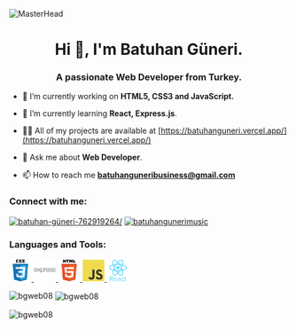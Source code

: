 ![MasterHead](https://miro.medium.com/v2/resize:fit:1200/1*2xsLeLNqKwIoGOQlw8O6Ug.png)<h1 align="center">
<h1 align="center">Hi 👋, I'm Batuhan Güneri.</h1>
<h3 align="center">A passionate Web Developer from Turkey.</h3>

- 🔭 I’m currently working on **HTML5, CSS3 and JavaScript.**

- 🌱 I’m currently learning **React, Express.js**.

- 👨‍💻 All of my projects are available at [https://batuhanguneri.vercel.app/](https://batuhanguneri.vercel.app/)

- 💬 Ask me about **Web Developer**.

- 📫 How to reach me **batuhanguneribusiness@gmail.com**

<h3 align="left">Connect with me:</h3>
<p align="left">
<a href="https://linkedin.com/in/batuhan-güneri-762919264/" target="blank"><img align="center" src="https://raw.githubusercontent.com/rahuldkjain/github-profile-readme-generator/master/src/images/icons/Social/linked-in-alt.svg" alt="batuhan-güneri-762919264/" height="30" width="40" /></a>
<a href="https://instagram.com/batuhangunerimusic" target="blank"><img align="center" src="https://raw.githubusercontent.com/rahuldkjain/github-profile-readme-generator/master/src/images/icons/Social/instagram.svg" alt="batuhangunerimusic" height="30" width="40" /></a>
</p>

<h3 align="left">Languages and Tools:</h3>
<p align="left"> <a href="https://www.w3schools.com/css/" target="_blank" rel="noreferrer"> <img src="https://raw.githubusercontent.com/devicons/devicon/master/icons/css3/css3-original-wordmark.svg" alt="css3" width="40" height="40"/> </a> <a href="https://expressjs.com" target="_blank" rel="noreferrer"> <img src="https://raw.githubusercontent.com/devicons/devicon/master/icons/express/express-original-wordmark.svg" alt="express" width="40" height="40"/> </a> <a href="https://www.w3.org/html/" target="_blank" rel="noreferrer"> <img src="https://raw.githubusercontent.com/devicons/devicon/master/icons/html5/html5-original-wordmark.svg" alt="html5" width="40" height="40"/> </a> <a href="https://developer.mozilla.org/en-US/docs/Web/JavaScript" target="_blank" rel="noreferrer"> <img src="https://raw.githubusercontent.com/devicons/devicon/master/icons/javascript/javascript-original.svg" alt="javascript" width="40" height="40"/> </a> <a href="https://reactjs.org/" target="_blank" rel="noreferrer"> <img src="https://raw.githubusercontent.com/devicons/devicon/master/icons/react/react-original-wordmark.svg" alt="react" width="40" height="40"/> </a> </p>

<p><img align="left" src="https://github-readme-stats.vercel.app/api/top-langs?username=bgweb08&show_icons=true&locale=en&layout=compact" alt="bgweb08" /></p>

<p>&nbsp;<img align="center" src="https://github-readme-stats.vercel.app/api?username=bgweb08&show_icons=true&locale=en" alt="bgweb08" /></p>

<p><img align="center" src="https://github-readme-streak-stats.herokuapp.com/?user=bgweb08&" alt="bgweb08" /></p>
